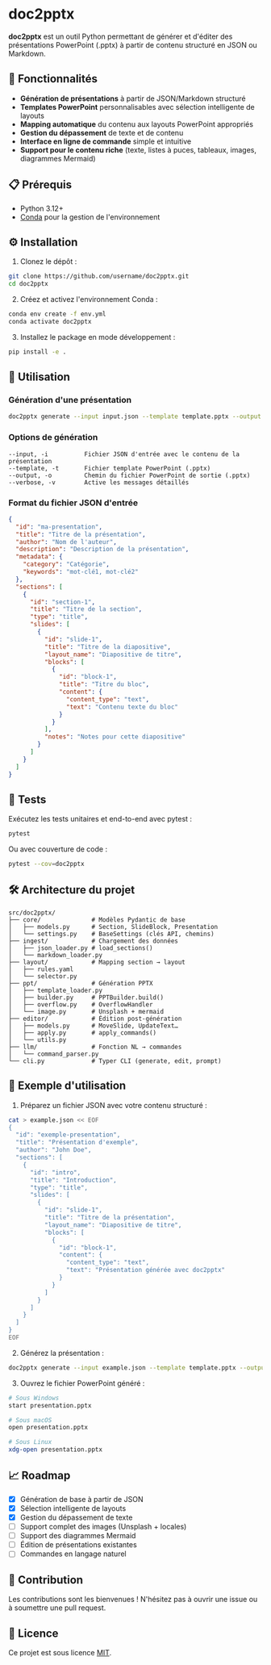 # doc2pptx

**doc2pptx** est un outil Python permettant de générer et d'éditer des présentations PowerPoint (.pptx) à partir de contenu structuré en JSON ou Markdown.

## 🚀 Fonctionnalités

- **Génération de présentations** à partir de JSON/Markdown structuré
- **Templates PowerPoint** personnalisables avec sélection intelligente de layouts
- **Mapping automatique** du contenu aux layouts PowerPoint appropriés
- **Gestion du dépassement** de texte et de contenu
- **Interface en ligne de commande** simple et intuitive
- **Support pour le contenu riche** (texte, listes à puces, tableaux, images, diagrammes Mermaid)

## 📋 Prérequis

- Python 3.12+
- [Conda](https://docs.conda.io/en/latest/) pour la gestion de l'environnement

## ⚙️ Installation

1. Clonez le dépôt :

```bash
git clone https://github.com/username/doc2pptx.git
cd doc2pptx
```

2. Créez et activez l'environnement Conda :

```bash
conda env create -f env.yml
conda activate doc2pptx
```

3. Installez le package en mode développement :

```bash
pip install -e .
```

## 🔧 Utilisation

### Génération d'une présentation

```bash
doc2pptx generate --input input.json --template template.pptx --output output.pptx
```

### Options de génération

```
--input, -i          Fichier JSON d'entrée avec le contenu de la présentation
--template, -t       Fichier template PowerPoint (.pptx)
--output, -o         Chemin du fichier PowerPoint de sortie (.pptx)
--verbose, -v        Active les messages détaillés
```

### Format du fichier JSON d'entrée

```json
{
  "id": "ma-presentation",
  "title": "Titre de la présentation",
  "author": "Nom de l'auteur",
  "description": "Description de la présentation",
  "metadata": {
    "category": "Catégorie",
    "keywords": "mot-clé1, mot-clé2"
  },
  "sections": [
    {
      "id": "section-1",
      "title": "Titre de la section",
      "type": "title",
      "slides": [
        {
          "id": "slide-1",
          "title": "Titre de la diapositive",
          "layout_name": "Diapositive de titre",
          "blocks": [
            {
              "id": "block-1",
              "title": "Titre du bloc",
              "content": {
                "content_type": "text",
                "text": "Contenu texte du bloc"
              }
            }
          ],
          "notes": "Notes pour cette diapositive"
        }
      ]
    }
  ]
}
```

## 🧪 Tests

Exécutez les tests unitaires et end-to-end avec pytest :

```bash
pytest
```

Ou avec couverture de code :

```bash
pytest --cov=doc2pptx
```

## 🛠️ Architecture du projet

```
src/doc2pptx/
├── core/              # Modèles Pydantic de base
│   ├── models.py      # Section, SlideBlock, Presentation
│   └── settings.py    # BaseSettings (clés API, chemins)
├── ingest/            # Chargement des données
│   ├── json_loader.py # load_sections()
│   └── markdown_loader.py
├── layout/            # Mapping section → layout
│   ├── rules.yaml
│   └── selector.py
├── ppt/               # Génération PPTX
│   ├── template_loader.py
│   ├── builder.py     # PPTBuilder.build()
│   ├── overflow.py    # OverflowHandler
│   └── image.py       # Unsplash + mermaid
├── editor/            # Édition post-génération
│   ├── models.py      # MoveSlide, UpdateText…
│   ├── apply.py       # apply_commands()
│   └── utils.py
├── llm/               # Fonction NL → commandes
│   └── command_parser.py
└── cli.py             # Typer CLI (generate, edit, prompt)
```

## 📝 Exemple d'utilisation

1. Préparez un fichier JSON avec votre contenu structuré :

```bash
cat > example.json << EOF
{
  "id": "exemple-presentation",
  "title": "Présentation d'exemple",
  "author": "John Doe",
  "sections": [
    {
      "id": "intro",
      "title": "Introduction",
      "type": "title",
      "slides": [
        {
          "id": "slide-1",
          "title": "Titre de la présentation",
          "layout_name": "Diapositive de titre",
          "blocks": [
            {
              "id": "block-1",
              "content": {
                "content_type": "text",
                "text": "Présentation générée avec doc2pptx"
              }
            }
          ]
        }
      ]
    }
  ]
}
EOF
```

2. Générez la présentation :

```bash
doc2pptx generate --input example.json --template template.pptx --output presentation.pptx
```

3. Ouvrez le fichier PowerPoint généré :

```bash
# Sous Windows
start presentation.pptx

# Sous macOS
open presentation.pptx

# Sous Linux
xdg-open presentation.pptx
```

## 📈 Roadmap

- [x] Génération de base à partir de JSON
- [x] Sélection intelligente de layouts
- [x] Gestion du dépassement de texte
- [ ] Support complet des images (Unsplash + locales)
- [ ] Support des diagrammes Mermaid
- [ ] Édition de présentations existantes
- [ ] Commandes en langage naturel

## 🤝 Contribution

Les contributions sont les bienvenues ! N'hésitez pas à ouvrir une issue ou à soumettre une pull request.

## 📄 Licence

Ce projet est sous licence [MIT](LICENSE).
